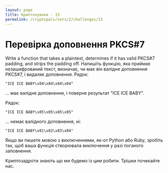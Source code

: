 ```yaml
---
layout: page
title: Крипточуваки - 15
permalink: /cryptopals/sets/2/challenges/15
---
```


# Перевірка доповнення PKCS#7

Write a function that takes a plaintext, determines if it has valid PKCS#7 padding, and strips the padding off.
Напишіть функцію, яка приймає незашифрований текст, визначає, чи має він валідне доповнення PKCS#7, і видаляє доповнення.
Рядок:

```
"ICE ICE BABY\x04\x04\x04\x04"
```
... має валідне доповнення, і поверне результат "ICE ICE BABY".

Рядок:
```
"ICE ICE BABY\x05\x05\x05\x05"
```
... немає валідного доповнення, ні:

```
"ICE ICE BABY\x01\x02\x03\x04"
```

Якщо ви пишете мовою з виключеннями, як-от Python або Ruby, зробіть так, щоб ваша функція створювала виключення у разі поганого заповнення.

Криптозадроти знають що ми будемо із цим робити. Трішки почекайте нас.

